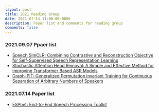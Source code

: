 ```yaml
---
layout: post
title: 2021 Reading Group
date: 2021-07-14 11:00:00-0800
description: Paper list and comments for reading group
comments: false
---
```


### 2021.09.07 Ppaer list
- [Speech SimCLR: Combining Contrastive and Reconstruction Objective for Self-Supervised Speech Representation Learning](https://www.isca-speech.org/archive/interspeech_2021/jiang21_interspeech.html)
- [Stochastic Attention Head Removal: A Simple and Effective Method for Improving Transformer Based ASR Models
](https://www.isca-speech.org/archive/interspeech_2021/zhang21p_interspeech.html)
- [Graph-PIT: Generalized Permutation Invariant Training for Continuous Separation of Arbitrary Numbers of Speakers
](https://www.isca-speech.org/archive/interspeech_2021/neumann21_interspeech.html)

### 2021.07.14 Paper list
- [ESPnet: End-to-End Speech Processing Toolkit](https://arxiv.org/abs/1804.00015)
